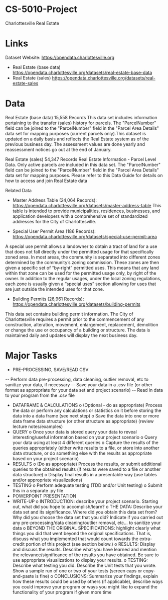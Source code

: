 # CS-5010-Project
Charlottesville Real Estate

# Links
Dataset Website: https://opendata.charlottesville.org
- Real Estate (base data) https://opendata.charlottesville.org/datasets/real-estate-base-data
- Real Estate (sales) https://opendata.charlottesville.org/datasets/real-estate-sales

# Data
Real Estate (base data)
15,558 Records
This data set includes information pertaining to the transfer (sales) history for parcels. The "ParcelNumber" field can be joined to the "ParcelNumber" field in the "Parcel Area Details" data set for mapping purposes (current parcels only).This dataset is updated on a daily basis and reflects the Real Estate system as of the previous business day. The assessment values are done yearly and reassessment notices go out at the end of January.

Real Estate (sales)
54,347 Records
Real Estate Information - Parcel Level Data.  Only active parcels are included in this data set.  The "ParcelNumber" field can be joined to the "ParcelNumber" field in the "Parcel Area Details" data set for mapping purposes. Please refer to this Data Guide for details on how to access and join Real Estate data

Related Data
- Master Address Table (24,064 Records): https://opendata.charlottesville.org/datasets/master-address-table
This table is intended to provide municipalities, residences, businesses, and application developers with a comprehensive set of standardized addresses for the City of Charlottesville.

- Special User Permit Area (186 Records): https://opendata.charlottesville.org/datasets/special-use-permit-area

A special use permit allows a landowner to obtain a tract of land for a use that does not fall directly under the permitted usage for that specifically zoned area. In most areas, the community is separated into different zones determined by the community’s zoning commission. These zones are then given a specific set of “by-right” permitted uses. This means that any land within that zone can be used for the permitted usage only, by right of the owner. In addition to the regular usages, under the local zoning regulations, each zone is usually given a “special uses” section allowing for uses that are just outside the intended uses for that zone. 

- Building Permits (26,961 Records): https://opendata.charlottesville.org/datasets/building-permits

This data set contains building permit information.  The City of Charlottesville requires a permit prior to the commencement of any construction, alteration, movement, enlargement, replacement, demolition or change the use or occupancy of a building or structure. The data is maintained daily and updates will display the next business day.

# Major Tasks
- PRE-PROCESSING, SAVE/READ CSV

-- Perform data pre-processing, data cleaning, outlier removal, etc to sanitize your data, if necessary
-- Save your data in a .csv file (or other format as appropriate for your data set and project scenario)
-- Read in data to your program from the .csv file
   
- DATAFRAME & CALCULATIONS
   o (Optional - do as appropriate) Process the data or perform any calculations or statistics on it before storing the data into a data frame (see next step)
   o Save the data into one or more data frame data structure (or other structure as appropriate) (review lecture notes/examples)
- QUERY
   o Once your data is stored query your data to reveal interesting/useful information based on your project scenario
   o Query your data using at least 4 different queries
   o Capture the results of the queries appropriately (either write results to a file, or store into another data structure, or do something else with the results as appropriate based on your project scenario)
- RESULTS
   o (Do as appropriate) Process the results, or submit additional queries to the obtained results (if results were saved to a file or another data structure)
   o Display final results in a presentable way (use tables and/or appropriate visualizations)
- TESTING
   o Perform adequate testing (TDD and/or Unit testing)
   o Submit this in a separate .py file
- POWERPOINT PRESENTATION
- WRITE-UP
   o INTRODUCTION: describe your project scenario. Starting out, what did you hope to accomplish/learn?
   o THE DATA: Describe your data set and its significance. Where did you obtain this data set from? Why did you choose the data set that you did? Indicate if you carried out any pre-processing/data cleaning/outlier removal, etc… to sanitize your data
   o BEYOND THE ORIGINAL SPECIFICATIONS: highlight clearly what things you did that went beyond the original specifications. That is, discuss what you implemented that would count towards the extra-credit portion of this project (see section below.)
   o RESULTS: Display and discuss the results. Describe what you have learned and mention the relevance/significance of the results you have obtained. Be sure to use appropriate visualizations to display your results.
   o TESTING: Describe what testing you did. Describe the Unit tests that you wrote. Show a sample run of one or two of your tests (screen caps or copy-and-paste is fine)
   o CONCLUSIONS: Summarize your findings, explain how these results could be used by others (if applicable), describe ways you could improve your program or ways you might like to expand the functionality of your program if given more time
